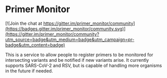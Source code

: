 # Primer Monitor

[![Join the chat at https://gitter.im/primer_monitor/community](https://badges.gitter.im/primer_monitor/community.svg)](https://gitter.im/primer_monitor/community?utm_source=badge&utm_medium=badge&utm_campaign=pr-badge&utm_content=badge)

This is a service to allow people to register primers to be monitored for intersecting variants and be notified if new variants arise. It currently supports SARS-CoV-2 and RSV, but is capable of handling more organisms in the future if needed.
